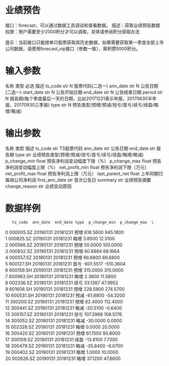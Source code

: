 # 业绩预告
接口：forecast，可以通过数据工具调试和查看数据。
描述：获取业绩预告数据
权限：用户需要至少2000积分才可以调取，具体请参阅积分获取办法

提示：当前接口只能按单只股票获取其历史数据，如果需要获取某一季度全部上市公司数据，请使用forecast_vip接口（参数一致），需积攒5000积分。

# 输入参数

名称	类型	必选	描述
ts_code	str	N	股票代码(二选一)
ann_date	str	N	公告日期 (二选一)
start_date	str	N	公告开始日期
end_date	str	N	公告结束日期
period	str	N	报告期(每个季度最后一天的日期，比如20171231表示年报，20170630半年报，20170930三季报)
type	str	N	预告类型(预增/预减/扭亏/首亏/续亏/续盈/略增/略减)
# 输出参数

名称	类型	描述
ts_code	str	TS股票代码
ann_date	str	公告日期
end_date	str	报告期
type	str	业绩预告类型(预增/预减/扭亏/首亏/续亏/续盈/略增/略减)
p_change_min	float	预告净利润变动幅度下限（%）
p_change_max	float	预告净利润变动幅度上限（%）
net_profit_min	float	预告净利润下限（万元）
net_profit_max	float	预告净利润上限（万元）
last_parent_net	float	上年同期归属母公司净利润
first_ann_date	str	首次公告日
summary	str	业绩预告摘要
change_reason	str	业绩变动原因

# 数据样例

       ts_code  ann_date  end_date type  p_change_min  p_change_max  \
0    000005.SZ  20190131  20181231   预增      618.5600      945.1800   
1    000825.SZ  20190131  20181231   略增        3.8500       12.5100   
2    000566.SZ  20190131  20181231   预增       50.0000      100.0000   
3    000932.SZ  20190131  20181231   预增       60.8864       68.1664   
4    000557.SZ  20190131  20181231   预增       66.6800       66.6800   
5    600127.SH  20190131  20181231   首亏     -601.5517     -510.3604   
6    600159.SH  20190131  20181231   预增      315.0000      315.0000   
7    600963.SH  20190131  20181231   略增        2.3800       11.5800   
8    002336.SZ  20190131  20181231   续亏       33.1367       47.9952   
9    601608.SH  20190131  20181231   预增      228.5900      274.5700   
10   600531.SH  20190131  20181231   预减      -61.8800      -54.3200   
11   300200.SZ  20190131  20181231   预增       82.4000      112.4000   
12   300441.SZ  20190131  20181231   略减      -20.5100       -0.6400   
13   300157.SZ  20190131  20181231   扭亏      107.3969      108.5176   
14   300052.SZ  20190131  20181231   略减      -30.0000        0.0000   
15   002328.SZ  20190131  20181231   略增        0.0000       20.0000   
16   300420.SZ  20190131  20181231   预增       61.1500       90.8000   
17   300109.SZ  20190131  20181231   续盈      -13.8100        7.7300   
18   300479.SZ  20190131  20181231   略减      -35.8400       -6.6700   
19   000402.SZ  20190131  20181231   略增        1.0000       10.0000   
20   002626.SZ  20190131  20181231   略增       37.1200       47.6600

